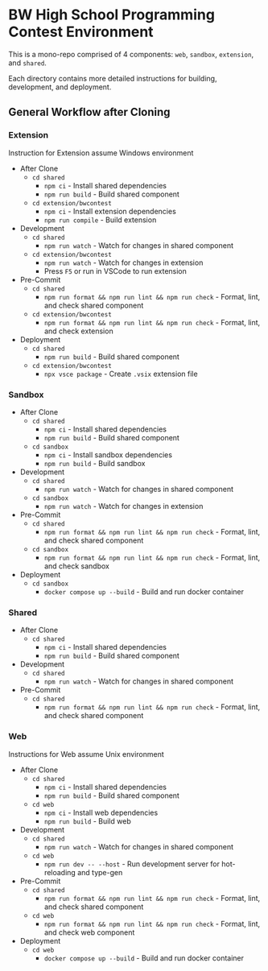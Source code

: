 # BW High School Programming Contest Environment

This is a mono-repo comprised of 4 components: `web`, `sandbox`, `extension`, and `shared`.

Each directory contains more detailed instructions for building, development, and deployment.

## General Workflow after Cloning

### Extension

Instruction for Extension assume Windows environment

 - After Clone
   - `cd shared`
     - `npm ci` - Install shared dependencies
     - `npm run build` - Build shared component
   - `cd extension/bwcontest`
     - `npm ci` - Install extension dependencies
     - `npm run compile` - Build extension
 - Development
   - `cd shared`
     - `npm run watch` - Watch for changes in shared component
   - `cd extension/bwcontest`
     - `npm run watch` - Watch for changes in extension
     - Press `F5` or run in VSCode to run extension
 - Pre-Commit
   - `cd shared`
     - `npm run format && npm run lint && npm run check` - Format, lint, and check shared component
   - `cd extension/bwcontest`
     - `npm run format && npm run lint && npm run check` - Format, lint, and check extension
 - Deployment
   - `cd shared`
     - `npm run build` - Build shared component
   - `cd extension/bwcontest`
     - `npx vsce package` - Create `.vsix` extension file

### Sandbox

 - After Clone
   - `cd shared`
     - `npm ci` - Install shared dependencies
     - `npm run build` - Build shared component
   - `cd sandbox`
     - `npm ci` - Install sandbox dependencies
     - `npm run build` - Build sandbox
 - Development
   - `cd shared`
     - `npm run watch` - Watch for changes in shared component
   - `cd sandbox`
     - `npm run watch` - Watch for changes in extension
 - Pre-Commit
   - `cd shared`
     - `npm run format && npm run lint && npm run check` - Format, lint, and check shared component
   - `cd sandbox`
     - `npm run format && npm run lint && npm run check` - Format, lint, and check sandbox
 - Deployment
   - `cd sandbox`
     - `docker compose up --build` - Build and run docker container

### Shared

 - After Clone
   - `cd shared`
     - `npm ci` - Install shared dependencies
     - `npm run build` - Build shared component
 - Development
   - `cd shared`
     - `npm run watch` - Watch for changes in shared component
 - Pre-Commit
   - `cd shared`
     - `npm run format && npm run lint && npm run check` - Format, lint, and check shared component

### Web

Instructions for Web assume Unix environment

 - After Clone
   - `cd shared`
     - `npm ci` - Install shared dependencies
     - `npm run build` - Build shared component
   - `cd web`
     - `npm ci` - Install web dependencies
     - `npm run build` - Build web
 - Development
   - `cd shared`
     - `npm run watch` - Watch for changes in shared component
   - `cd web`
     - `npm run dev -- --host` - Run development server for hot-reloading and type-gen
 - Pre-Commit
   - `cd shared`
     - `npm run format && npm run lint && npm run check` - Format, lint, and check shared component
   - `cd web`
     - `npm run format && npm run lint && npm run check` - Format, lint, and check web component
 - Deployment
   - `cd web`
     - `docker compose up --build` - Build and run docker container

